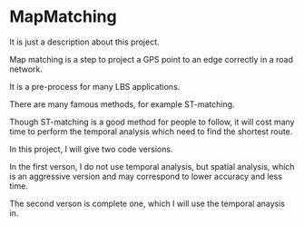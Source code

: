 # MapMatching
It is just a description about this project.

Map matching is a step to project a GPS point to an edge correctly in a road network.  

It is a pre-process for many LBS applications. 

There are many famous methods, for example ST-matching. 

Though ST-matching is a good method for people to follow, it will cost many time to perform the temporal analysis 
which need to find the shortest route. 

In this project, I will give two code versions. 

In the first verson, I do not use temporal analysis, but spatial analysis, which is an aggressive version 
and may correspond to lower accuracy and less time. 

The second verson is complete one, which I will use the temporal anaysis in.
